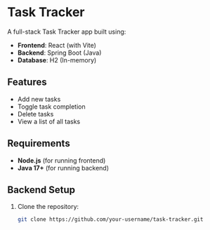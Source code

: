 # Task Tracker

A full-stack Task Tracker app built using:

- **Frontend**: React (with Vite)
- **Backend**: Spring Boot (Java)
- **Database**: H2 (In-memory)

## Features

- Add new tasks
- Toggle task completion
- Delete tasks
- View a list of all tasks

## Requirements

- **Node.js** (for running frontend)
- **Java 17+** (for running backend)

## Backend Setup

1. Clone the repository:
   ```bash
   git clone https://github.com/your-username/task-tracker.git




